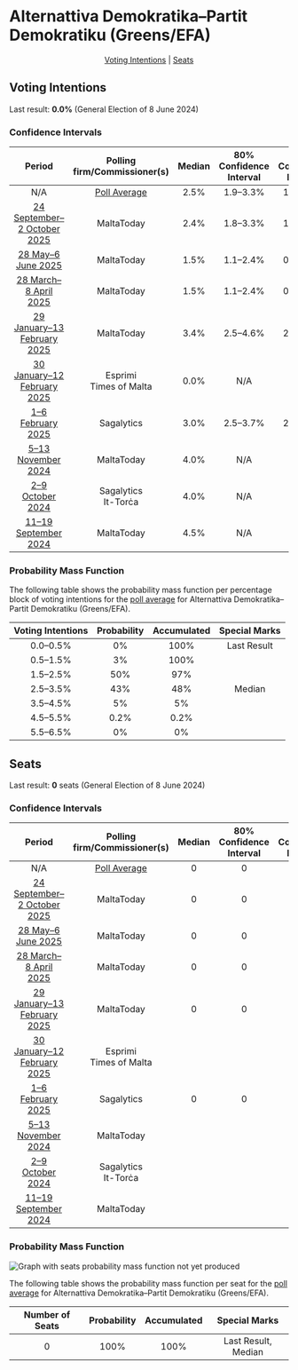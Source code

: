 # Alternattiva Demokratika–Partit Demokratiku (Greens/EFA)

<p align="center"><a href="#voting-intentions">Voting Intentions</a> | <a href="#seats">Seats</a></p>

## Voting Intentions

Last result: **0.0%** (General Election of 8 June 2024)

### Confidence Intervals

| Period     | Polling firm/Commissioner(s) | Median | 80% Confidence Interval | 90% Confidence Interval | 95% Confidence Interval | 99% Confidence Interval |
|:----------:|:----------------:|:-----------:|:-----------------------:|:-----------------------:|:-----------------------:|:-----------------------:|
| N/A | [Poll Average](average.html) | 2.5% | 1.9–3.3% | 1.7–3.6% | 1.5–3.8% | 1.3–4.3% |
| [24 September–2 October 2025](2025-10-02-MaltaToday.html) | MaltaToday | 2.4% | 1.8–3.3% | 1.7–3.6% | 1.5–3.8% | 1.3–4.3% |
| [28 May–6 June 2025](2025-06-06-MaltaToday.html) | MaltaToday | 1.5% | 1.1–2.4% | 0.9–2.6% | 0.8–2.8% | 0.7–3.3% |
| [28 March–8 April 2025](2025-04-08-MaltaToday.html) | MaltaToday | 1.5% | 1.1–2.4% | 0.9–2.6% | 0.8–2.8% | 0.7–3.3% |
| [29 January–13 February 2025](2025-02-13-MaltaToday.html) | MaltaToday | 3.4% | 2.5–4.6% | 2.3–5.0% | 2.1–5.3% | 1.8–6.0% |
| [30 January–12 February 2025](2025-02-12-Esprimi.html) | Esprimi <br> Times of Malta | 0.0% | N/A | N/A | N/A | N/A |
| [1–6 February 2025](2025-02-06-Sagalytics.html) | Sagalytics | 3.0% | 2.5–3.7% | 2.3–3.9% | 2.2–4.1% | 1.9–4.5% |
| [5–13 November 2024](2024-11-13-MaltaToday.html) | MaltaToday | 4.0% | N/A | N/A | N/A | N/A |
| [2–9 October 2024](2024-10-09-Sagalytics.html) | Sagalytics <br> It-Torċa | 4.0% | N/A | N/A | N/A | N/A |
| [11–19 September 2024](2024-09-19-MaltaToday.html) | MaltaToday | 4.5% | N/A | N/A | N/A | N/A |

### Probability Mass Function

The following table shows the probability mass function per percentage block of voting intentions for the [poll average](average.html) for Alternattiva Demokratika–Partit Demokratiku (Greens/EFA).

| Voting Intentions | Probability | Accumulated | Special Marks |
|:-----------------:|:-----------:|:-----------:|:-------------:|
| 0.0–0.5% | 0% | 100% | Last Result |
| 0.5–1.5% | 3% | 100% |  |
| 1.5–2.5% | 50% | 97% |  |
| 2.5–3.5% | 43% | 48% | Median |
| 3.5–4.5% | 5% | 5% |  |
| 4.5–5.5% | 0.2% | 0.2% |  |
| 5.5–6.5% | 0% | 0% |  |


## Seats

Last result: **0** seats (General Election of 8 June 2024)

### Confidence Intervals

| Period     | Polling firm/Commissioner(s) | Median | 80% Confidence Interval | 90% Confidence Interval | 95% Confidence Interval | 99% Confidence Interval |
|:----------:|:----------------:|:------:|:-----------------------:|:-----------------------:|:-----------------------:|:-----------------------:|
| N/A | [Poll Average](average.html) | 0 | 0 | 0 | 0 | 0 |
| [24 September–2 October 2025](2025-10-02-MaltaToday.html) | MaltaToday | 0 | 0 | 0 | 0 | 0 |
| [28 May–6 June 2025](2025-06-06-MaltaToday.html) | MaltaToday | 0 | 0 | 0 | 0 | 0 |
| [28 March–8 April 2025](2025-04-08-MaltaToday.html) | MaltaToday | 0 | 0 | 0 | 0 | 0 |
| [29 January–13 February 2025](2025-02-13-MaltaToday.html) | MaltaToday | 0 | 0 | 0 | 0 | 0 |
| [30 January–12 February 2025](2025-02-12-Esprimi.html) | Esprimi <br> Times of Malta |  |  |  |  |  |
| [1–6 February 2025](2025-02-06-Sagalytics.html) | Sagalytics | 0 | 0 | 0 | 0 | 0 |
| [5–13 November 2024](2024-11-13-MaltaToday.html) | MaltaToday |  |  |  |  |  |
| [2–9 October 2024](2024-10-09-Sagalytics.html) | Sagalytics <br> It-Torċa |  |  |  |  |  |
| [11–19 September 2024](2024-09-19-MaltaToday.html) | MaltaToday |  |  |  |  |  |

### Probability Mass Function

![Graph with seats probability mass function not yet produced](average-seats-pmf-alternattivademokratika–partitdemokratikugreensefa.png "Seats Probability Mass Function")

The following table shows the probability mass function per seat for the [poll average](average.html) for Alternattiva Demokratika–Partit Demokratiku (Greens/EFA).

| Number of Seats | Probability | Accumulated | Special Marks |
|:---------------:|:-----------:|:-----------:|:-------------:|
| 0 | 100% | 100% | Last Result, Median |


